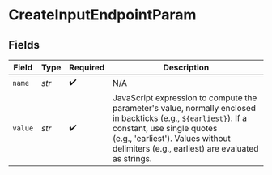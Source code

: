 # CreateInputEndpointParam


## Fields

| Field                                                                                                                                                                                                                                   | Type                                                                                                                                                                                                                                    | Required                                                                                                                                                                                                                                | Description                                                                                                                                                                                                                             |
| --------------------------------------------------------------------------------------------------------------------------------------------------------------------------------------------------------------------------------------- | --------------------------------------------------------------------------------------------------------------------------------------------------------------------------------------------------------------------------------------- | --------------------------------------------------------------------------------------------------------------------------------------------------------------------------------------------------------------------------------------- | --------------------------------------------------------------------------------------------------------------------------------------------------------------------------------------------------------------------------------------- |
| `name`                                                                                                                                                                                                                                  | *str*                                                                                                                                                                                                                                   | :heavy_check_mark:                                                                                                                                                                                                                      | N/A                                                                                                                                                                                                                                     |
| `value`                                                                                                                                                                                                                                 | *str*                                                                                                                                                                                                                                   | :heavy_check_mark:                                                                                                                                                                                                                      | JavaScript expression to compute the parameter's value, normally enclosed in backticks (e.g., `${earliest}`). If a constant, use single quotes (e.g., 'earliest'). Values without delimiters (e.g., earliest) are evaluated as strings. |